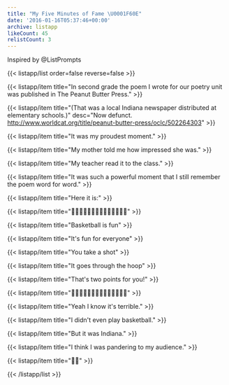 ```yaml
---
title: "My Five Minutes of Fame \U0001F60E"
date: '2016-01-16T05:37:46+00:00'
archive: listapp
likeCount: 45
relistCount: 3
---
```


Inspired by @ListPrompts

<!--more-->

{{< listapp/list order=false reverse=false >}}

   {{< listapp/item title="In second grade the poem I wrote for our poetry unit was published in The Peanut Butter Press." >}}

   {{< listapp/item title="(That was a local Indiana newspaper distributed at elementary schools.)"
      desc="Now defunct. http://www.worldcat.org/title/peanut-butter-press/oclc/502264303" >}}

   {{< listapp/item title="It was my proudest moment." >}}

   {{< listapp/item title="My mother told me how impressed she was." >}}

   {{< listapp/item title="My teacher read it to the class." >}}

   {{< listapp/item title="It was such a powerful moment that I still remember the poem word for word." >}}

   {{< listapp/item title="Here it is:" >}}

   {{< listapp/item title="🏀🏀🏀🏀🏀🏀🏀🏀🏀🏀🏀🏀🏀🏀" >}}

   {{< listapp/item title="Basketball is fun" >}}

   {{< listapp/item title="It's fun for everyone" >}}

   {{< listapp/item title="You take a shot" >}}

   {{< listapp/item title="It goes through the hoop" >}}

   {{< listapp/item title="That's two points for you!" >}}

   {{< listapp/item title="🏀🏀🏀🏀🏀🏀🏀🏀🏀🏀🏀🏀🏀🏀" >}}

   {{< listapp/item title="Yeah I know it's terrible." >}}

   {{< listapp/item title="I didn't even play basketball." >}}

   {{< listapp/item title="But it was Indiana." >}}

   {{< listapp/item title="I think I was pandering to my audience." >}}

   {{< listapp/item title="🙇🏼" >}}

{{< /listapp/list >}}
